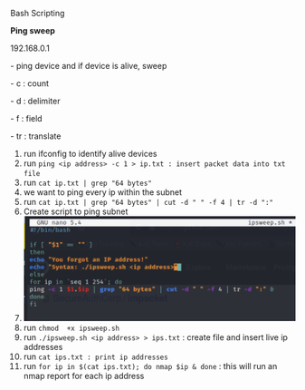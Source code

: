 Bash Scripting 

**Ping sweep**

192.168.0.1

\- ping device and if device is alive, sweep

\- c : count

\- d : delimiter

\- f : field

\- tr : translate

1.  run ifconfig to identify alive devices
2.  run `ping <ip address> -c 1 > ip.txt : insert packet data into txt file`
3.  run `cat ip.txt | grep "64 bytes"`
4.  we want to ping every ip within the subnet
5.  run `cat ip.txt | grep "64 bytes" | cut -d " " -f 4 | tr -d ":"`
6.  Create script to ping subnet
7.  ![a9b83b03f9606185625abd9c388d8646.png](../../_resources/295a54e9fb7340b981acd80d32f7af0b.png)
8.  run `chmod  +x ipsweep.sh`
9.  run `./ipsweep.sh <ip address> > ips.txt` : create file and insert live ip addresses
10. run `cat ips.txt : print ip addresses`
11. run `for ip in $(cat ips.txt); do nmap $ip & done` : this will run an nmap report for each ip address